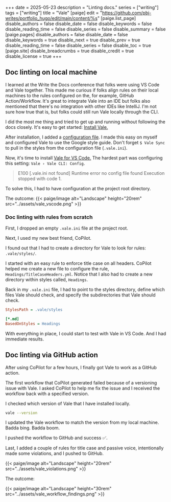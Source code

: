 +++
date = 2025-05-23
description = "Linting docs."
series = ["writing"]
tags = ["writing"]
title = "Vale"
[paige]
edit = "https://github.com/pbj-writes/portfolio_hugo/edit/main/content/%s"
[paige.list_page]
disable_authors = false
disable_date = false
disable_keywords = false
disable_reading_time = false
disable_series = false
disable_summary = false
[paige.pages]
disable_authors = false
disable_date = false
disable_keywords = true
disable_next = true
disable_prev = true
disable_reading_time = false
disable_series = false
disable_toc = true
[paige.site]
disable_breadcrumbs = true
disable_credit = true
disable_license = true
+++

## Doc linting on local machine

I learned at the Write the Docs conference that folks were using VS Code and Vale together. This made me curious if folks align rules on their local machines to the rules configured on the, for example, GitHub Action/Workflow. It's great to integrate Vale into an IDE but folks also mentioned that there's no integration with other IDEs like IntelliJ. I'm not sure how true that is, but folks could still run Vale locally through the CLI.

I did the most me thing and tried to get up and running without following the docs closely. It's easy to get started: [Install Vale.](https://vale.sh/docs/install)

After installation, I added a [configuration file](https://vale.sh/docs/vale-ini). I made this easy on myself and configured Vale to use the Google style guide. Don't forget `$ Vale Sync` to pull in the styles from the configuration file (`.vale.ini`).

Now, it's time to install [Vale for VS Code.](https://marketplace.visualstudio.com/items?itemName=ChrisChinchilla.vale-vscode) The hardest part was configuring this setting: `Vale › Vale CLI: Config`.

> E100 [.vale.ini not found] Runtime error no config file found Execution stopped with code 1.

To solve this, I had to have configuration at the project root directory.

The outcome:
{{< paige/image alt="Landscape" height="20rem" src="../assets/vale_vscode.png" >}}

### Doc linting with rules from scratch

First, I dropped an empty `.vale.ini` file at the project root.

Next, I used my new best friend, CoPilot.

I found out that I had to create a directory for Vale to look for rules: `.vale/styles/`.

I started with an easy rule to enforce title case on all headers. CoPilot helped me create a new file to configure the rule, `Headings/TitleCaseHeaders.yml`. Notice that I also had to create a new directory within styles called, `Headings`.

Back in my `.vale.ini` file, I had to point to the styles directory, define which files Vale should check, and specify the subdirectories that Vale should check.

```ini
StylesPath = .vale/styles

[*.md]
BasedOnStyles = Headings
```

With everything in place, I could start to test with Vale in VS Code. And I had immediate results.

## Doc linting via GitHub action

After using CoPilot for a few hours, I finally got Vale to work as a GitHub action.

The first workflow that CoPilot generated failed because of a versioning issue with Vale. I asked CoPilot to help me fix the issue and I received the workflow back with a specified version.

I checked which version of Vale that I have installed locally.

```bash
vale --version
```

I updated the Vale workflow to match the version from my local machine. Badda bing. Badda boom.

I pushed the workflow to GitHub and success ✅.

Last, I added a couple of rules for title case and passive voice, intentionally made some violations, and I pushed to GitHub.

{{< paige/image alt="Landscape" height="20rem" src="../assets/vale_violations.png" >}}

The outcome:

{{< paige/image alt="Landscape" height="30rem" src="../assets/vale_workflow_findings.png" >}}
